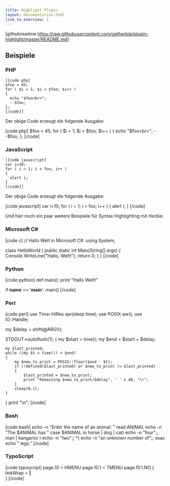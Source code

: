 ```yaml
---
title: Highlight Plugin
layout: documentation.html
link_to_overview: 1
---
```


[githubreadme https://raw.githubusercontent.com/getherbie/plugin-highlight/master/README.md]


## Beispiele

### PHP

    [[code php]
    $foo = 45;
    for ( $i = 1; $i < $foo; $i++ )
    {
      echo "$foo<br>";
      --$foo;
    };
    [/code]]

Der obige Code erzeugt die folgende Ausgabe:

[code php]
$foo = 45;
for ( $i = 1; $i < $foo; $i++ )
{
  echo "$foo<br>";
  --$foo;
};
[/code]


### JavaScript

    [[code javascript]
    var i=10;
    for ( i = 1; i < foo; i++ )
    {
      alert i;
    }
    [/code]]

Der obige Code erzeugt die folgende Ausgabe:

[code javascript]
var i=10;
for ( i = 1; i < foo; i++ )
{
  alert i;
}
[/code]


Und hier noch ein paar weitere Beispiele für Syntax Highlighting mit Herbie.


### Microsoft C#

[code c]
// Hallo Welt in Microsoft C#.
using System;

class HelloWorld
{
    public static int Main(String[] args)
    {
        Console.WriteLine("Hallo, Welt!");
        return 0;
    }
}
[/code]


### Python

[code python]
def main():
    print "Hallo Welt!"

if __name__ == '__main__':
    main()
[/code]


### Perl

[code perl]
use Time::HiRes qw(sleep time);
use POSIX qw();
use IO::Handle;

my $delay = shift(@ARGV);

STDOUT->autoflush(1);
{
    my $start = time();
    my $end = $start + $delay;

    my $last_printed;
    while ((my $t = time()) < $end)
    {
        my $new_to_print = POSIX::floor($end - $t);
        if (!defined($last_printed) or $new_to_print != $last_printed)
        {
            $last_printed = $new_to_print;
            print "Remaining $new_to_print/$delay", ' ' x 40, "\r";
        }
        sleep(0.1);
    }
}
print "\n";
[/code]


### Bash

[code bash]
echo -n "Enter the name of an animal: "
read ANIMAL
echo -n "The $ANIMAL has "
case $ANIMAL in
  horse | dog | cat) echo -n "four";;
  man | kangaroo ) echo -n "two";;
  *) echo -n "an unknown number of";;
esac
echo " legs."
[/code]


### TypoScript

[code typoscript]
page.10 = HMENU
page.10.1 = TMENU
page.10.1.NO {
  linkWrap = <B>|</B><BR>
}
[/code]
